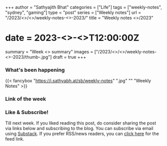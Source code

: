 +++
author = "Sathyajith Bhat"
categories = ["Life"]
tags = ["weekly-notes", "sydney", "gaming"]
type = "post"
series = ["Weekly notes"]
url = "/2023/<<month>>/<<date>>/weekly-notes-<<week>>-2023/"
title = "Weekly notes <<week>>/2023"
# date = 2023-<<month>>-<<date>>T12:00:00Z
summary = "Week <<week>> summary"
images = ["/2023/<<month>>/<<date>>/weekly-notes-<<week>>-2023/thumb-.jpg"]
draft = true
+++

### What's been happening

{{< fancybox "https://i.sathyabh.at/sb/weekly-notes" ".jpg" "" "Weekly Notes" >}}

### Link of the week


### Like & Subscribe!

Till next week. If you liked reading this post, do consider sharing the post via links below and subscribing to the blog. You can subscribe via email using [Substack](https://sathyabhat.substack.com/). If you prefer RSS/news readers, you can [click here](https://sathyabh.at/index.xml) for the feed link.